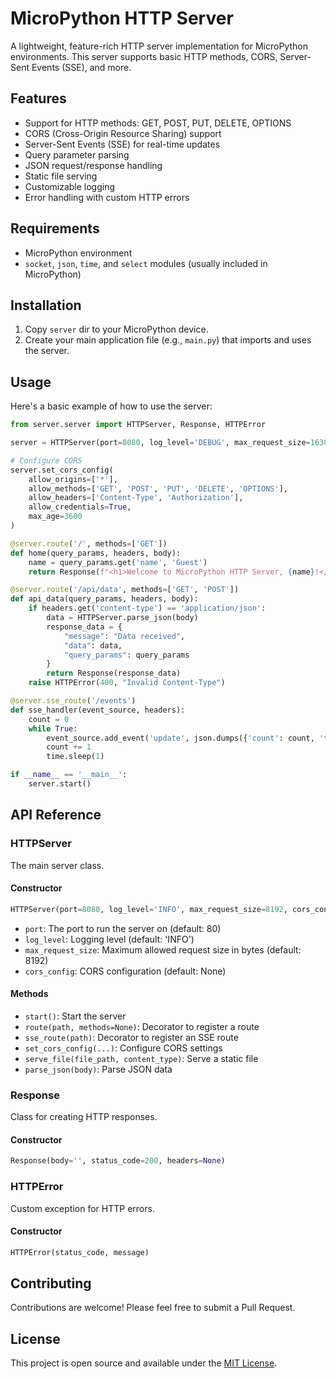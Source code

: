 # MicroPython HTTP Server

A lightweight, feature-rich HTTP server implementation for MicroPython environments. This server supports basic HTTP methods, CORS, Server-Sent Events (SSE), and more.

## Features

- Support for HTTP methods: GET, POST, PUT, DELETE, OPTIONS
- CORS (Cross-Origin Resource Sharing) support
- Server-Sent Events (SSE) for real-time updates
- Query parameter parsing
- JSON request/response handling
- Static file serving
- Customizable logging
- Error handling with custom HTTP errors

## Requirements

- MicroPython environment
- `socket`, `json`, `time`, and `select` modules (usually included in MicroPython)

## Installation

1. Copy `server` dir to your MicroPython device.
2. Create your main application file (e.g., `main.py`) that imports and uses the server.

## Usage

Here's a basic example of how to use the server:

```python
from server.server import HTTPServer, Response, HTTPError

server = HTTPServer(port=8080, log_level='DEBUG', max_request_size=16384)

# Configure CORS
server.set_cors_config(
    allow_origins=['*'],
    allow_methods=['GET', 'POST', 'PUT', 'DELETE', 'OPTIONS'],
    allow_headers=['Content-Type', 'Authorization'],
    allow_credentials=True,
    max_age=3600
)

@server.route('/', methods=['GET'])
def home(query_params, headers, body):
    name = query_params.get('name', 'Guest')
    return Response(f"<h1>Welcome to MicroPython HTTP Server, {name}!</h1>")

@server.route('/api/data', methods=['GET', 'POST'])
def api_data(query_params, headers, body):
    if headers.get('content-type') == 'application/json':
        data = HTTPServer.parse_json(body)
        response_data = {
            "message": "Data received",
            "data": data,
            "query_params": query_params
        }
        return Response(response_data)
    raise HTTPError(400, "Invalid Content-Type")

@server.sse_route('/events')
def sse_handler(event_source, headers):
    count = 0
    while True:
        event_source.add_event('update', json.dumps({'count': count, 'time': time.time()}))
        count += 1
        time.sleep(1)

if __name__ == '__main__':
    server.start()
```

## API Reference

### HTTPServer

The main server class.

#### Constructor

```python
HTTPServer(port=8080, log_level='INFO', max_request_size=8192, cors_config=None)
```

- `port`: The port to run the server on (default: 80)
- `log_level`: Logging level (default: 'INFO')
- `max_request_size`: Maximum allowed request size in bytes (default: 8192)
- `cors_config`: CORS configuration (default: None)

#### Methods

- `start()`: Start the server
- `route(path, methods=None)`: Decorator to register a route
- `sse_route(path)`: Decorator to register an SSE route
- `set_cors_config(...)`: Configure CORS settings
- `serve_file(file_path, content_type)`: Serve a static file
- `parse_json(body)`: Parse JSON data

### Response

Class for creating HTTP responses.

#### Constructor

```python
Response(body='', status_code=200, headers=None)
```

### HTTPError

Custom exception for HTTP errors.

#### Constructor

```python
HTTPError(status_code, message)
```

## Contributing

Contributions are welcome! Please feel free to submit a Pull Request.

## License

This project is open source and available under the [MIT License](LICENSE).